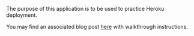 The purpose of this application is to be used to practice Heroku deployment.

You may find an associated blog post [here](https://dev.to/brandonbrown4792/deploying-a-rails-react-app-to-heroku-300h) with walkthrough instructions.